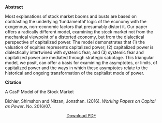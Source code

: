 <b>Abstract</b>

Most explanations of stock market booms and busts are based on contrasting the underlying ‘fundamental’ logic of the economy with the exogenous, non-economic factors that presumably distort it. Our paper offers a radically different model, examining the stock market not from the mechanical viewpoint of a distorted economy, but from the dialectical perspective of capitalized power. The model demonstrates that (1) the valuation of equities represents capitalized power; (2) capitalized power is dialectically intertwined with systemic fear; and (3) systemic fear and capitalized power are mediated through strategic sabotage. This triangular model, we posit, can offer a basis for examining the asymptotes, or limits, of capitalized power and the ways in which these asymptotes relate to the historical and ongoing transformation of the capitalist mode of power.

<b>Citation</b>

A CasP Model of the Stock Market

Bichler, Shimshon and Nitzan, Jonathan. (2016). <i>Working Papers on Capital as Power</i>. No. 2016/07. 


<div style="text-align:center">
<a href="https://bnarchives.yorku.ca/493/2/20161100_bn_a_casp_model_of_the_stock_market_wpcasp.pdf">Download PDF</a>
</div>


